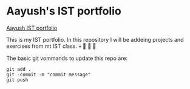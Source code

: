 # Aayush's IST portfolio

[Aayush IST portfolio](https://github.com/curryeater7-11/ist-portfolio-aayush)

This is my IST portfolio. In this repository I will be addeing projects and exercises from mt IST class. :skull: :clown_face: :see_no_evil: :gorilla:

The basic git vommands to update this repo are:
``` 
git add . 
git -commit -m "commit message"
git push
```


